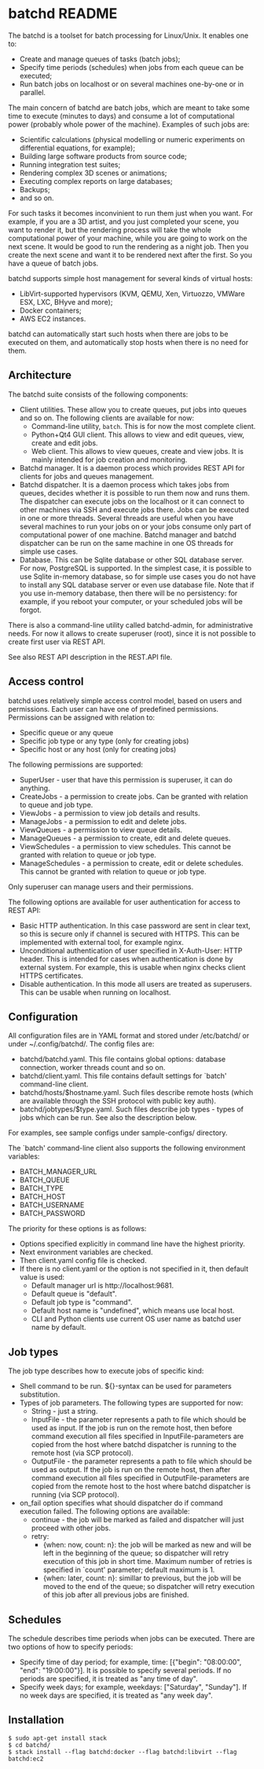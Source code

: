 batchd README
=============

The batchd is a toolset for batch processing for Linux/Unix. It enables one to:

* Create and manage queues of tasks (batch jobs);
* Specify time periods (schedules) when jobs from each queue can be executed;
* Run batch jobs on localhost or on several machines one-by-one or in parallel.

The main concern of batchd are batch jobs, which are meant to take some time to
execute (minutes to days) and consume a lot of computational power (probably
whole power of the machine). Examples of such jobs are:

* Scientific calculations (physical modelling or numeric experiments on
  differential equations, for example);
* Building large software products from source code;
* Running integration test suites;
* Rendering complex 3D scenes or animations;
* Executing complex reports on large databases;
* Backups;
* and so on.

For such tasks it becomes inconvinient to run them just when you want. For
example, if you are a 3D artist, and you just completed your scene, you want to
render it, but the rendering process will take the whole computational power of
your machine, while you are going to work on the next scene. It would be good
to run the rendering as a night job. Then you create the next scene and want it
to be rendered next after the first. So you have a queue of batch jobs.

batchd supports simple host management for several kinds of virtual hosts:

* LibVirt-supported hypervisors (KVM, QEMU, Xen, Virtuozzo, VMWare ESX, LXC,
  BHyve and more);
* Docker containers;
* AWS EC2 instances.

batchd can automatically start such hosts when there are jobs to be executed on
them, and automatically stop hosts when there is no need for them. 

Architecture
------------
The batchd suite consists of the following components:

* Client utilities. These allow you to create queues, put jobs into queues and
  so on. The following clients are available for now:
  * Command-line utility, `batch`. This is for now the most complete client.
  * Python+Qt4 GUI client. This allows to view and edit queues, view, create
    and edit jobs.
  * Web client. This allows to view queues, create and view jobs. It is mainly
    intended for job creation and monitoring.
* Batchd manager. It is a daemon process which provides REST API for clients
  for jobs and queues management.
* Batchd dispatcher. It is a daemon process which takes jobs from queues,
  decides whether it is possible to run them now and runs them. The dispatcher
  can execute jobs on the localhost or it can connect to other machines via SSH
  and execute jobs there. Jobs can be executed in one or more threads. Several
  threads are useful when you have several machines to run your jobs on or your
  jobs consume only part of computational power of one machine.
  Batchd manager and batchd dispatcher can be run on the same machine in one OS
  threads for simple use cases.
* Database. This can be Sqlite database or other SQL database server. For now,
  PostgreSQL is supported. In the simplest case, it is possible to use Sqlite
  in-memory database, so for simple use cases you do not have to install any
  SQL database server or even use database file. Note that if you use in-memory
  database, then there will be no persistency: for example, if you reboot your
  computer, or your scheduled jobs will be forgot.

There is also a command-line utility called batchd-admin, for administrative needs.
For now it allows to create superuser (root), since it is not possible to create
first user via REST API.

See also REST API description in the REST.API file.

Access control
--------------
batchd uses relatively simple access control model, based on users and permissions.
Each user can have one of predefined permissions. Permissions can be assigned with relation to:

  * Specific queue or any queue
  * Specific job type or any type (only for creating jobs)
  * Specific host or any host (only for creating jobs)

The following permissions are supported:

  * SuperUser - user that have this permission is superuser, it can do anything.
  * CreateJobs - a permission to create jobs. Can be granted with relation to
    queue and job type.
  * ViewJobs - a permission to view job details and results.
  * ManageJobs - a permission to edit and delete jobs.
  * ViewQueues - a permission to view queue details.
  * ManageQueues - a permission to create, edit and delete queues.
  * ViewSchedules - a permission to view schedules. This cannot be granted with
    relation to queue or job type.
  * ManageSchedules - a permission to create, edit or delete schedules. This
    cannot be granted with relation to queue or job type.

Only superuser can manage users and their permissions.

The following options are available for user authentication for access to REST API:

* Basic HTTP authentication. In this case password are sent in clear text, so
  this is secure only if channel is secured with HTTPS. This can be implemented
  with external tool, for example nginx.
* Unconditional authentication of user specified in X-Auth-User: HTTP header.
  This is intended for cases when authentication is done by external system.
  For example, this is usable when nginx checks client HTTPS certificates.
* Disable authentication. In this mode all users are treated as superusers.
  This can be usable when running on localhost.

Configuration
-------------
All configuration files are in YAML format and stored under /etc/batchd/ or
under ~/.config/batchd/. The config files are:

* batchd/batchd.yaml. This file contains global options: database connection,
  worker threads count and so on.
* batchd/client.yaml. This file contains default settings for `batch'
  command-line client.
* batchd/hosts/$hostname.yaml. Such files describe remote hosts (which are
  available through the SSH protocol with public key auth).
* batchd/jobtypes/$type.yaml. Such files describe job types - types of jobs
  which can be run. See also the description below.

For examples, see sample configs under sample-configs/ directory.

The `batch' command-line client also supports the following environment
variables:

* BATCH_MANAGER_URL
* BATCH_QUEUE
* BATCH_TYPE
* BATCH_HOST
* BATCH_USERNAME
* BATCH_PASSWORD

The priority for these options is as follows:
* Options specified explicitly in command line have the highest priority.
* Next environment variables are checked.
* Then client.yaml config file is checked.
* If there is no client.yaml or the option is not specified in it, then default
  value is used:
  * Default manager url is http://localhost:9681.
  * Default queue is "default".
  * Default job type is "command".
  * Default host name is "undefined", which means use local host.
  * CLI and Python clients use current OS user name as batchd user name by default.

Job types
---------
The job type describes how to execute jobs of specific kind:

* Shell command to be run. ${}-syntax can be used for parameters substitution.
* Types of job parameters. The following types are supported for now:
  * String - just a string.
  * InputFile - the parameter represents a path to file which should be used as
    input. If the job is run on the remote host, then before command execution
    all files specified in InputFile-parameters are copied from the host where
    batchd dispatcher is running to the remote host (via SCP protocol).
  * OutputFile - the parameter represents a path to file which should be used
    as output. If the job is run on the remote host, then after command
    execution all files specified in OutputFile-parameters are copied from the
    remote host to the host where batchd dispatcher is running (via SCP protocol).
* on_fail option specifies what should dispatcher do if command execution
  failed. The following options are available:
  * continue - the job will be marked as failed and dispatcher will just
    proceed with other jobs.
  * retry:
    * {when: now, count: n}: the job will be marked as new and will be left in
      the beginning of the queue; so dispatcher will retry execution of this
      job in short time. Maximum number of retries is specified in `count'
      parameter; default maximum is 1.
    * {when: later, count: n}: simillar to previous, but the job will be moved
      to the end of the queue; so dispatcher will retry execution of this job
      after all previous jobs are finished.

Schedules
---------
The schedule describes time periods when jobs can be executed. There are two
options of how to specify periods:

* Specify time of day period; for example, time: [{"begin": "08:00:00", "end":
  "19:00:00"}]. It is possible to specify several periods. If no periods are
  specified, it is treated as "any time of day".
* Specify week days; for example, weekdays: ["Saturday", "Sunday"]. If no week
  days are specified, it is treated as "any week day".

Installation
------------

    $ sudo apt-get install stack
    $ cd batchd/
    $ stack install --flag batchd:docker --flag batchd:libvirt --flag batchd:ec2

